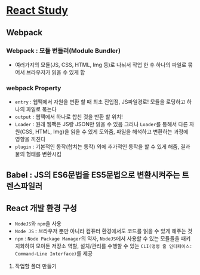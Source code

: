 # [React Study](https://medium.com/wasd/%EC%9B%B9%ED%8C%A9-webpack-%EA%B3%BC-%EB%B0%94%EB%B2%A8-babel-%EC%9D%84-%EC%9D%B4%EC%9A%A9%ED%95%9C-react-%EA%B0%9C%EB%B0%9C-%ED%99%98%EA%B2%BD-%EA%B5%AC%EC%84%B1%ED%95%98%EA%B8%B0-fb87d0027766)

## Webpack

### Webpack : 모듈 번들러(Module Bundler)

- 여러가지의 모듈(JS, CSS, HTML, Img 등)로 나눠서 작업 한 후 하나의 파일로 묶어서 브라우저가 읽을 수 있게 함

### webpack Property

- `entry` : 웹팩에서 자원을 변환 할 때 최초 진입점, JS파일경로! 모듈을 로딩하고 하나의 파일로 묶는다
- `output` : 웹팩에서 하나로 합친 것을 반환 할 위치!
- `Loader` : 원래 웹팩은 JS랑 JSON만 읽을 수 있음 그러나 `Loader`를 통해서 다른 자원(CSS, HTML, Img)을 읽을 수 있게 도와줌, 파일을 해석하고 변환하는 과정에 영향을 끼친다
- `plugin` : 기본적인 동작(합치는 동작) 외에 추가적인 동작을 할 수 있게 해줌, 결과물의 형태를 변환시킴

## Babel : JS의 ES6문법을 ES5문법으로 변환시켜주는 트렌스파일러

## React 개발 환경 구성

- `NodeJS`와 `npm`을 사용
- `Node JS` : 브라우저 뿐만 아니라 컴퓨터 환경에서도 코드를 읽을 수 있게 해주는 것
- `npm` : `Node Package Manager`의 약자, `NodeJS`에서 사용할 수 있는 모듈들을 패키지화하여 모아둔 저장소 역할, 설치/관리를 수행할 수 있는 `CLI(명령 줄 인터페이스: Command-Line Interface)`를 제공

1.  작업할 폴더 만들기

